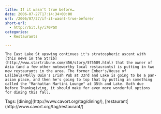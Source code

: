 ```yaml
---
title: If it wasn’t true before…
date: 2006-07-27T17:14:34+00:00
url: /2006/07/27/if-it-wasnt-true-before/
short-url:
  - http://bit.ly/i70PGX
categories:
  - Restaurants

---
```

<div class='microid-mailto+http:sha1:e68b59eef9ad90a478428309872549391fd462b1'>
  
    The East Lake St upswing continues it's stratospheric ascent with [this news in the Strib](http://www.startribune.com/456/story/575589.html) that the owner of Azia (and a few other noteworthy local restaurants) is putting in two new restaurants in the area. The former Ember's/House of Lalibela/Molly Quin's Irish Pub at 33rd and Lake is going to be a pan-asian place, and then he's going to top that by putting in something called the "Manhattan Martini Lounge" at 35th and Lake. Both due before Thanksgiving, it should make for even more wonderful options for dining this fall.
  
</div>

<div class="st-post-tags">
  Tags: [dining](http://www.cavort.org/tag/dining/), [restaurant](http://www.cavort.org/tag/restaurant/)<br />
</div>
